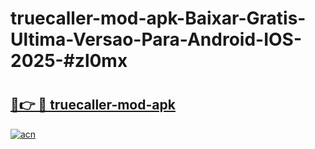 # truecaller-mod-apk-Baixar-Gratis-Ultima-Versao-Para-Android-IOS-2025-#zl0mx

# <h2><a href="https://ainizakaria.my?title=truecaller-mod-apk&ref=24M">🔗👉 🔴 truecaller-mod-apk</a></h2>

[![acn](https://github.com/user-attachments/assets/0f9c940e-d8b0-45ae-aac7-cd30a18b3e1c)](https://ainizakaria.my?title=truecaller-mod-apk&ref=24M)

